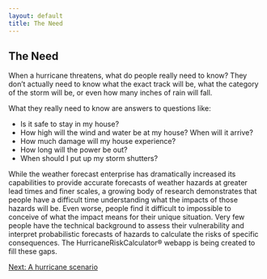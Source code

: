 ```yaml
---
layout: default
title: The Need
---
```


## The Need

When a hurricane threatens, what do people really need to know? They don’t actually need to know what the exact track will be, what the category of the storm will be, or even how many inches of rain will fall. 

What they really need to know are answers to questions like: 

- Is it safe to stay in my house?
- How high will the wind and water be at my house? When will it arrive?
- How much damage will my house experience?
- How long will the power be out?
- When should I put up my storm shutters?

While the weather forecast enterprise has dramatically increased its capabilities to provide accurate forecasts of weather hazards at greater lead times and finer scales, a growing body of research demonstrates that people have a difficult time understanding what the impacts of those hazards will be. Even worse, people find it difficult to impossible to conceive of what the impact means for their unique situation. Very few people have the technical background to assess their vulnerability and interpret probabilistic forecasts of hazards to calculate the risks of specific consequences. The HurricaneRiskCalculator&reg; webapp is being created to fill these gaps. 

[Next: A hurricane scenario](scenario.html)
